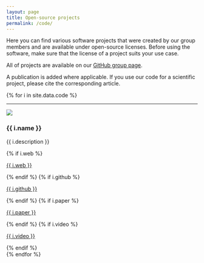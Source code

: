 ```yaml
---
layout: page
title: Open-source projects
permalink: /code/
---
```


Here you can find various software projects that were created by our group members and are available under open-source licenses. Before using the software, make sure that the license of a project suits your use case.

All of projects are available on our [GitHub group page](https://github.com/tudelft3d).

A publication is added where applicable. If you use our code for a scientific project, please cite the corresponding article.

{% for i in site.data.code %}
<hr>
<div class="row">
  <div class="col-md-3">
    <img class="image img-responsive" src="{{ "/img/code/" | append: i.image | prepend: site.baseurl }}"/>
  </div>
  <div class="col-md-9">
     <h3>{{ i.name }}</h3>
     <p>{{ i.description }}</p>
     {% if i.web %}
        <p><i class="fa fa-external-link"></i> <a href="{{ i.web }}">{{ i.web }}</a></p>
     {% endif %}
     {% if i.github %}
        <p><i class="fa fa-github"></i> <a href="{{ i.github }}">{{ i.github }}</a></p>
     {% endif %}
     {% if i.paper %}
        <p><i class="fa fa-file-text-o fa-fw"></i> <a href="{{ i.paper }}">{{ i.paper }}</a></p>
     {% endif %}
     {% if i.video %}
        <p><i class="fa fa-video-camera"></i> <a href="{{ i.video }}">{{ i.video }}</a></p>
     {% endif %}
  </div>
</div>
{% endfor %}



